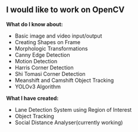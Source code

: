 ## I would like to work on OpenCV
**What do I know about:**
- Basic image and video input/output
- Creating Shapes on Frame
- Morphologic Transformations
- Canny Edge Detection
- Motion Detection
- Harris Corner Detection
- Shi Tomasi Corner Detection
- Meanshift and Camshift Object Tracking
- YOLOv3 Algorithm

**What I have created:**
- Lane Detection System using Region of Interest
- Object Tracking 
- Social Distance Analyser(currently working)
